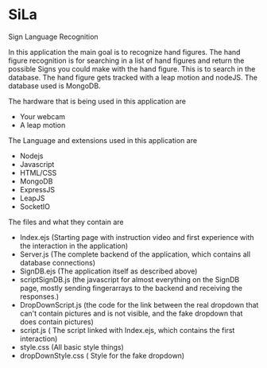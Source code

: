 # SiLa
Sign Language Recognition

In this application the main goal is to recognize hand figures.
The hand figure recognition is for searching in a list of hand figures and return the possible Signs you could make with the hand figure. 
This is to search in the database.
The hand figure gets tracked with a leap motion and nodeJS.
The database used is MongoDB.

The hardware that is being used in this application are
- Your webcam
- A leap motion

The Language and extensions used in this application are
- Nodejs
- Javascript
- HTML/CSS
- MongoDB
- ExpressJS
- LeapJS
- SocketIO

The files and what they contain are
- Index.ejs (Starting page with instruction video and first experience with the interaction in the application)
- Server.js (The complete backend of the application, which contains all database connections)
- SignDB.ejs (The application itself as described above)
- scriptSignDB.js (the javascript for almost everything on the SignDB page, mostly sending fingerarrays to the backend and receiving the responses.)
- DropDownScript.js (the code for the link between the real dropdown that can't contain pictures and is not visible, and the fake dropdown that does contain pictures)
- script.js ( The script linked with Index.ejs, which contains the first interaction)
- style.css (All basic style things)
- dropDownStyle.css ( Style for the fake dropdown)
